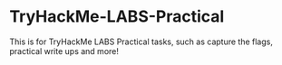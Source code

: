 # TryHackMe-LABS-Practical
This is for TryHackMe LABS Practical tasks, such as capture the flags, practical write ups and more!
